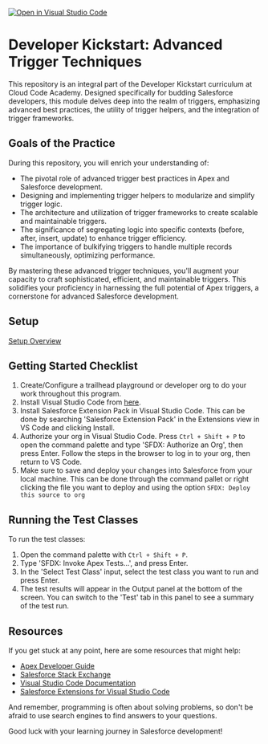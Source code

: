 [![Open in Visual Studio Code](https://classroom.github.com/assets/open-in-vscode-2e0aaae1b6195c2367325f4f02e2d04e9abb55f0b24a779b69b11b9e10269abc.svg)](https://classroom.github.com/online_ide?assignment_repo_id=16293615&assignment_repo_type=AssignmentRepo)
# Developer Kickstart: Advanced Trigger Techniques

This repository is an integral part of the Developer Kickstart curriculum at Cloud Code Academy. Designed specifically for budding Salesforce developers, this module delves deep into the realm of triggers, emphasizing advanced best practices, the utility of trigger helpers, and the integration of trigger frameworks.

## Goals of the Practice

During this repository, you will enrich your understanding of:
- The pivotal role of advanced trigger best practices in Apex and Salesforce development.
- Designing and implementing trigger helpers to modularize and simplify trigger logic.
- The architecture and utilization of trigger frameworks to create scalable and maintainable triggers.
- The significance of segregating logic into specific contexts (before, after, insert, update) to enhance trigger efficiency.
- The importance of bulkifying triggers to handle multiple records simultaneously, optimizing performance.

By mastering these advanced trigger techniques, you'll augment your capacity to craft sophisticated, efficient, and maintainable triggers. This solidifies your proficiency in harnessing the full potential of Apex triggers, a cornerstone for advanced Salesforce development.

## Setup
[Setup Overview](https://learn.cloudcodeacademy.com/courses/salesforce-developer-kickstart-program/lectures/47317622)

## Getting Started Checklist
1. Create/Configure a trailhead playground or developer org to do your work throughout this program.
2. Install Visual Studio Code from [here](https://code.visualstudio.com/download).
3. Install Salesforce Extension Pack in Visual Studio Code. This can be done by searching 'Salesforce Extension Pack' in the Extensions view in VS Code and clicking Install.
4. Authorize your org in Visual Studio Code. Press `Ctrl + Shift + P` to open the command palette and type 'SFDX: Authorize an Org', then press Enter. Follow the steps in the browser to log in to your org, then return to VS Code.
5. Make sure to save and deploy your changes into Salesforce from your local machine. This can be done through the command pallet or right clicking the file you want to deploy and using the option `SFDX: Deploy this source to org`

## Running the Test Classes

To run the test classes:

1. Open the command palette with `Ctrl + Shift + P`.
2. Type 'SFDX: Invoke Apex Tests...', and press Enter.
3. In the 'Select Test Class' input, select the test class you want to run and press Enter.
4. The test results will appear in the Output panel at the bottom of the screen. You can switch to the 'Test' tab in this panel to see a summary of the test run.

## Resources

If you get stuck at any point, here are some resources that might help:

- [Apex Developer Guide](https://developer.salesforce.com/docs/atlas.en-us.apexcode.meta/apexcode/apex_dev_guide.htm)
- [Salesforce Stack Exchange](https://salesforce.stackexchange.com/)
- [Visual Studio Code Documentation](https://code.visualstudio.com/docs)
- [Salesforce Extensions for Visual Studio Code](https://developer.salesforce.com/tools/vscode/)

And remember, programming is often about solving problems, so don't be afraid to use search engines to find answers to your questions.

Good luck with your learning journey in Salesforce development!